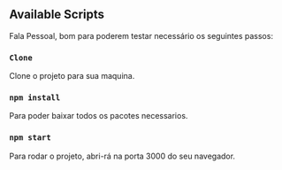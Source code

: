## Available Scripts

Fala Pessoal, bom para poderem testar necessário os seguintes passos:

### `Clone`

Clone o projeto para sua maquina.

### `npm install`

Para poder baixar todos os pacotes necessarios.

### `npm start`

Para rodar o projeto, abri-rá na porta 3000 do seu navegador.